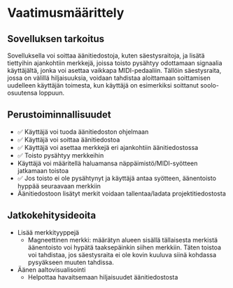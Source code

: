 # Vaatimusmäärittely

## Sovelluksen tarkoitus

Sovelluksella voi soittaa äänitiedostoja, kuten säestysraitoja, ja lisätä tiettyihin ajankohtiin merkkejä, joissa toisto pysähtyy odottamaan signaalia käyttäjältä, jonka voi asettaa vaikkapa MIDI-pedaaliin. Tällöin säestysraita, jossa on välillä hiljaisuuksia, voidaan tahdistaa aloittamaan soittamisen uudelleen käyttäjän toimesta, kun käyttäjä on esimerkiksi soittanut soolo-osuutensa loppuun.

## Perustoiminnallisuudet

- ✅ Käyttäjä voi tuoda äänitiedoston ohjelmaan
- ✅ Käyttäjä voi soittaa äänitiedostoa
- ✅ Käyttäjä voi asettaa merkkejä eri ajankohtiin äänitiedostossa
- ✅ Toisto pysähtyy merkkeihin
- Käyttäjä voi määritellä haluamansa näppäimistö/MIDI-syötteen jatkamaan toistoa 
- ✅ Jos toisto ei ole pysähtynyt ja käyttäjä antaa syötteen, äänentoisto hyppää seuraavaan merkkiin
- Äänitiedostoon lisätyt merkit voidaan tallentaa/ladata projektitiedostosta

## Jatkokehitysideoita

- Lisää merkkityyppejä
    - Magneettinen merkki: määrätyn alueen sisällä tällaisesta merkistä äänentoisto voi hypätä taaksepäinkin siihen merkkiin. Täten toistoa voi tahdistaa, jos säestysraita ei ole kovin kuuluva siinä kohdassa pysyäkseen muuten tahdissa.
- Äänen aaltovisualisointi
    - Helpottaa havaitsemaan hiljaisuudet äänitiedostosta
